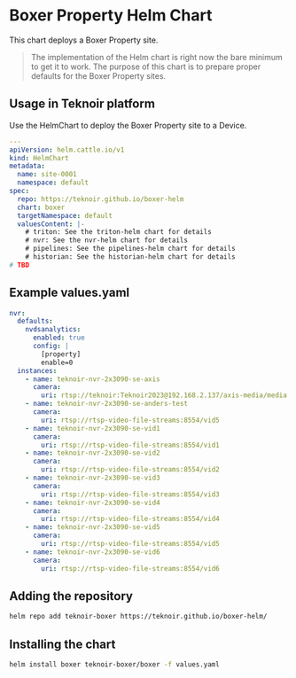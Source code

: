 # Boxer Property Helm Chart

This chart deploys a Boxer Property site.

> The implementation of the Helm chart is right now the bare minimum to get it to work.
> The purpose of this chart is to prepare proper defaults for the Boxer Property sites.

## Usage in Teknoir platform
Use the HelmChart to deploy the Boxer Property site to a Device.

```yaml
---
apiVersion: helm.cattle.io/v1
kind: HelmChart
metadata:
  name: site-0001
  namespace: default
spec:
  repo: https://teknoir.github.io/boxer-helm
  chart: boxer
  targetNamespace: default
  valuesContent: |-
    # triton: See the triton-helm chart for details
    # nvr: See the nvr-helm chart for details
    # pipelines: See the pipelines-helm chart for details
    # historian: See the historian-helm chart for details
# TBD
```

## Example values.yaml

```yaml
nvr:
  defaults:
    nvdsanalytics:
      enabled: true
      config: |
        [property]
        enable=0
  instances:
    - name: teknoir-nvr-2x3090-se-axis
      camera:
        uri: rtsp://teknoir:Teknoir2023@192.168.2.137/axis-media/media.amp?videocodec=h264&fps=15&resolution=1920x1080
    - name: teknoir-nvr-2x3090-se-anders-test
      camera:
        uri: rtsp://rtsp-video-file-streams:8554/vid5
    - name: teknoir-nvr-2x3090-se-vid1
      camera:
        uri: rtsp://rtsp-video-file-streams:8554/vid1
    - name: teknoir-nvr-2x3090-se-vid2
      camera:
        uri: rtsp://rtsp-video-file-streams:8554/vid2
    - name: teknoir-nvr-2x3090-se-vid3
      camera:
        uri: rtsp://rtsp-video-file-streams:8554/vid3
    - name: teknoir-nvr-2x3090-se-vid4
      camera:
        uri: rtsp://rtsp-video-file-streams:8554/vid4
    - name: teknoir-nvr-2x3090-se-vid5
      camera:
        uri: rtsp://rtsp-video-file-streams:8554/vid5
    - name: teknoir-nvr-2x3090-se-vid6
      camera:
        uri: rtsp://rtsp-video-file-streams:8554/vid6
```

## Adding the repository

```bash
helm repo add teknoir-boxer https://teknoir.github.io/boxer-helm/
```

## Installing the chart

```bash
helm install boxer teknoir-boxer/boxer -f values.yaml
```